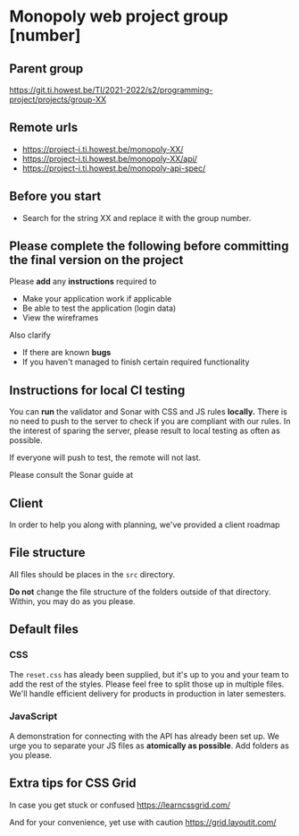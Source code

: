 # Monopoly web project group [number]

## Parent group
https://git.ti.howest.be/TI/2021-2022/s2/programming-project/projects/group-XX

## Remote urls

* https://project-i.ti.howest.be/monopoly-XX/
* https://project-i.ti.howest.be/monopoly-XX/api/
* https://project-i.ti.howest.be/monopoly-api-spec/

## Before you start
* Search for the string XX and replace it with the group number.

## Please complete the following before committing the final version on the project
Please **add** any **instructions** required to
* Make your application work if applicable
* Be able to test the application (login data)
* View the wireframes

Also clarify
* If there are known **bugs**
* If you haven't managed to finish certain required functionality

## Instructions for local CI testing
You can **run** the validator and Sonar with CSS and JS rules **locally.** There is no need to push to the server to check if you are compliant with our rules. In the interest of sparing the server, please result to local testing as often as possible.

If everyone will push to test, the remote will not last.

Please consult the Sonar guide at 

## Client
In order to help you along with planning, we've provided a client roadmap

## File structure
All files should be places in the `src` directory.

**Do not** change the file structure of the folders outside of that directory. Within, you may do as you please.


## Default files

### CSS
The `reset.css` has aleady been supplied, but it's up to you and your team to add the rest of the styles. Please feel free to split those up in multiple files. We'll handle efficient delivery for products in production in later semesters.

### JavaScript
A demonstration for connecting with the API has already been set up. We urge you to separate your JS files as **atomically as possible**. Add folders as you please.

## Extra tips for CSS Grid
In case you get stuck or confused
https://learncssgrid.com/

And for your convenience, yet use with caution
https://grid.layoutit.com/ 